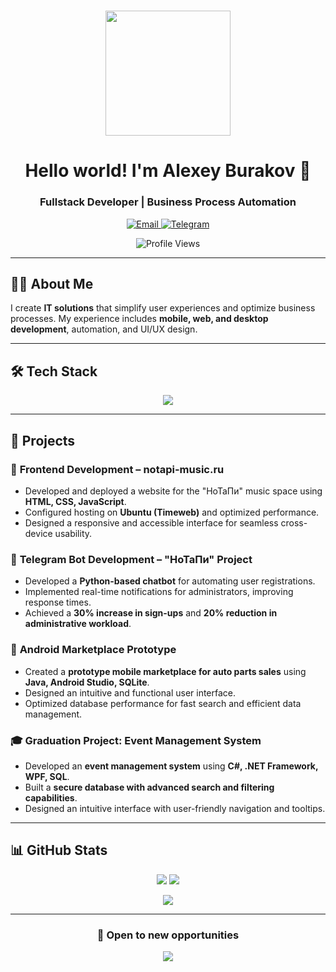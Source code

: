 <h1 align="center">
  <img src="https://i.gifer.com/origin/7e/7e7ec2a4e29d118ad7f24f93f0a68ef4.gif" width="200px">
</h1>

<h1 align="center">Hello world! I'm Alexey Burakov 👋</h1>
<h3 align="center">Fullstack Developer | Business Process Automation</h3>

<p align="center">
  <a href="mailto:alexeybyr.code@gmail.com">
    <img src="https://img.shields.io/badge/Email-D14836?style=for-the-badge&logo=gmail&logoColor=white" alt="Email">
  </a>
  <a href="https://t.me/ABC0010">
    <img src="https://img.shields.io/badge/Telegram-26A5E4?style=for-the-badge&logo=telegram&logoColor=white" alt="Telegram">
  </a>
</p>

<p align="center">
  <img src="https://komarev.com/ghpvc/?username=alexey2hu&label=Profile+Views&color=blue&style=flat-square" alt="Profile Views" />
</p>

---

## 🧑‍💻 About Me

I create **IT solutions** that simplify user experiences and optimize business processes. My experience includes **mobile, web, and desktop development**, automation, and UI/UX design.

---

## 🛠️ Tech Stack

<p align="center">
  <img src="https://skillicons.dev/icons?i=js,html,css,python,cpp,cs,java,go,git" />
</p>

---

## 🚀 Projects

### 🎸 **Frontend Development – notapi-music.ru**

- Developed and deployed a website for the "НоТаПи" music space using **HTML, CSS, JavaScript**.
- Configured hosting on **Ubuntu (Timeweb)** and optimized performance.
- Designed a responsive and accessible interface for seamless cross-device usability.

### 🤖 **Telegram Bot Development – "НоТаПи" Project**

- Developed a **Python-based chatbot** for automating user registrations.
- Implemented real-time notifications for administrators, improving response times.
- Achieved a **30% increase in sign-ups** and **20% reduction in administrative workload**.

### 📱 **Android Marketplace Prototype**

- Created a **prototype mobile marketplace for auto parts sales** using **Java, Android Studio, SQLite**.
- Designed an intuitive and functional user interface.
- Optimized database performance for fast search and efficient data management.

### 🎓 **Graduation Project: Event Management System**

- Developed an **event management system** using **C#, .NET Framework, WPF, SQL**.
- Built a **secure database with advanced search and filtering capabilities**.
- Designed an intuitive interface with user-friendly navigation and tooltips.

---

## 📊 GitHub Stats

<p align="center">
  <img src="https://github-readme-stats.vercel.app/api?username=alexey2hu&show_icons=true&theme=tokyonight">
  <img src="https://github-readme-streak-stats.herokuapp.com/?user=alexey2hu&theme=tokyonight">
</p>

<p align="center">
  <img src="https://github-readme-stats.vercel.app/api/top-langs/?username=alexey2hu&layout=compact&theme=tokyonight">
</p>

---

<h3 align="center">🌟 Open to new opportunities</h3>

<p align="center">
  <img src="https://capsule-render.vercel.app/api?type=wave&color=0:0f0c29,100:302b63&height=100&section=footer">
</p>

